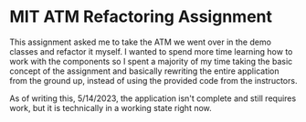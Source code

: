# MIT ATM Refactoring Assignment

This assignment asked me to take the ATM we went over in the demo classes and refactor it myself.
I wanted to spend more time learning how to work with the components so I spent a majority of my time taking the basic concept of the assignment and basically rewriting the entire application from the ground up, instead of using the provided code from the instructors.

As of writing this, 5/14/2023, the application isn't complete and still requires work, but it is technically in a working state right now.

